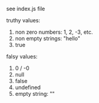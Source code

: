 see index.js file

truthy values:

1. non zero numbers: 1, 2, -3, etc.
2. non empty strings: "hello"
3. true

falsy values:

1. 0 / -0
2. null
3. false
4. undefined
5. empty string: ""
